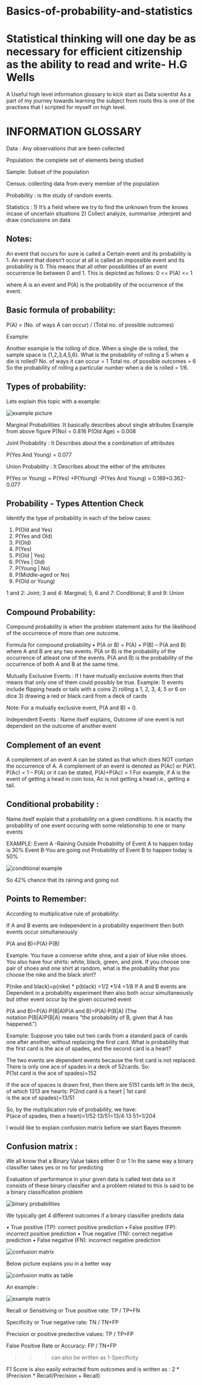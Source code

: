 # Basics-of-probability-and-statistics



# Statistical thinking will one day be as necessary for efficient citizenship as the ability to read and write- H.G Wells



A Useful high level information glossary to kick start as Data scientist
As a part of my journey towards learning the subject from roots this is one of the practises that I scripted for myself on high level.

# INFORMATION GLOSSARY

Data : Any observations that are been collected

Population: the complete set of elements being studied

Sample: Subset of the population

Census: collecting data from every member of the population

Probability : is the study of random events.

Statistics : 1)  It’s a field where we try to find the unknown from the knows incase of uncertain situations
             2)  Collect analyze, summarise ,interpret and draw conclusions on data


Notes:
-------
An event that occurs for sure is called a Certain event and its probability is 1.
An event that doesn’t occur at all is called an impossible event and its probability is 0.
This means that all other possibilities of an event occurrence lie between 0 and 1.
This is depicted as follows:
0 <= P(A) <= 1

where A is an event and P(A) is the probability of the occurrence of the event.


Basic formula of probability:
----------------------------

P(A) = (No. of ways A can occur) / (Total no. of possible outcomes)

Example:

Another example is the rolling of dice. When a single die is rolled, the sample space is {1,2,3,4,5,6}.
What is the probability of rolling a 5 when a die is rolled?
No. of ways it can occur = 1
Total no. of possible outcomes = 6
So the probability of rolling a particular number when a die is rolled = 1/6.


Types of probability:
----------------------
Lets explain this topic with a example:


![example picture](C:/Users/Owner/Pictures/subjective/prob_types.png?raw=true)


Marginal Probabilities :It basically describes about single atributes 
Example from above figure
P(No) = 0.816
P(Old Age) = 0.008

Joint Probability : It Describes about the a combination of attributes

P(Yes And  Young) = 0.077

Union Probability : It Describes about the either of the attributes

P(Yes or Young) = P(Yes) +P(Young) -P(Yes And Young)
				= 0.189+0.362-0.077

Probability - Types Attention Check
-----------------------------------
 Identify the type of probability in each of the below cases:
 1. P(Old and Yes)
 2. P(Yes and Old) 
 3. P(Old)
 4. P(Yes)
 5. P(Old | Yes) 
 6. P(Yes | Old)
 7. P(Young | No)
 8. P(Middle-aged or No)
 9. P(Old or Young)  
				
1 and 2: Joint; 3 and 4: Marginal; 5, 6 and 7: Conditional; 8 and 9: Union  

Compound Probability:
---------------------
Compound probability is when the problem statement asks for the likelihood of the occurrence of more than one outcome.

Formula for compound probability
	• P(A or B) = P(A) + P(B) – P(A and B)
where A and B are any two events.
P(A or B) is the probability of the occurrence of atleast one of the events.
P(A and B) is the probability of the occurrence of both A and B at the same time.


Mutually Exclusive Events : If I have mutually exclusive events then that means  that only one of them could possibly be true.
   Example:  1)  events include ﬂipping heads or tails with a coins
	2) rolling a 1, 2, 3, 4, 5 or 6 on dice
	3)  drawing a red or black card from a deck of cards
	
Note: For a mutually exclusive event, P(A and B) = 0.

Independent Events :  Name itself explains, Outcome of one event is not dependent on the outcome of another event

Complement of an event
-----------------------
A complement of an event A can be stated as that which does NOT contain the occurrence of A.
A complement of an event is denoted as P(Ac) or P(A’).
P(Ac) = 1 – P(A)
or it can be stated, P(A)+P(Ac) = 1
For example,
if A is the event of getting a head in coin toss, Ac is not getting a head i.e., getting a tail.

Conditional probability :
------------------------
Name itself explain that a probability on a given conditions. It is exactly the probability of one event occuring with some relationship to one or many events 

EXAMPLE:
Event A -Raining Outside
Probability of Event A to happen today is 30%
Event B-You are going out
Probability of Event B to happen today is 50%


![conditional example](C:\Users\Owner\Pictures\subjective\conditional_prob.png?raw=true)

So 42% chance that its raining and going out

Points to Remember:
------------------
According to multiplicative rule of probability:

If A and B events are independent in a probability experiment then both events occur simultaneously

P(A and B)=P(A)⋅P(B)

Example: You have a converse white shoe, and a pair of  blue nike shoes. You also have four shirts: white, black, green, and pink. If you choose one pair of shoes and one shirt at random, what is the probability that you choose the nike and the black shirt?

P(nike and black)=p(nike) * p(black)
			=1/2 *1/4
			=1/8
If A and B events are Dependent in a probability experiment then also both occur simultaneously
 but other event occur by the given occurred event

P(A and B)=P(A)⋅P(B|A)P(A and B)=P(A)⋅P(B|A)
(The notation P(B|A)P(B|A) means "the probability of B, given that A has happened.")

Example:
Suppose you take out two cards from a standard pack of cards one after another, without replacing the first card. What is probability that the first card is the ace of spades, and the second card is a heart?


The two events are dependent events because the first card is not replaced.
There is only one ace of spades in a deck of 52cards. So:
P(1st card is the ace of spades)=152

If the ace of spaces is drawn first, then there are 5151 cards left in the deck, of which 1313 are hearts:
P(2nd card is a heart | 1st card is the ace of spades)=13/51

So, by the multiplication rule of probability, we have:
P(ace of spades, then a heart)=1/52⋅13/51=13/4⋅13⋅51=1/204

I would like to explain confusion matrix before we start Bayes theorem

Confusion matrix :
------------------

We all know that a Binary Value takes  either 0 or 1 
In the same way a binary classifier takes yes or no for predicting

Evaluation of performance in your given data is called test data so it consists of these binary classifier and a problem related to this is said to be a binary classification problem


![binary probabilities](C:\Users\Owner\Pictures\subjective\classifier.png?raw=true)

We typically get 4 different outcomes if a binary classifier predicts data 

• True positive (TP): correct positive prediction
• False positive (FP): incorrect positive prediction
• True negative (TN): correct negative prediction
• False negative (FN): incorrect negative prediction


![confusion matrix](C:\Users\Owner\Pictures\subjective\classifier_1.png?raw=true)

Below picture explains you in a better way

![confusion matix as table](C:\Users\Owner\Pictures\subjective\classifier_3.png?raw=true)

An example :

![example matrix](C:\Users\Owner\Pictures\subjective\confusion_matrix.png?raw=true)


Recall or Sensitiving or True positive rate:  TP / TP+FN

Specificity or True negative rate:   TN / TN+FP

Precision or positive predective values: TP / TP+FP

False Positive Rate or Accuracy:  FP / TN+FP
>>> can also be written as 1-Specificity

F1 Score is also easily extracted from outcomes  and is written as : 2 *(Precision * Recall/Precision + Recall)
























